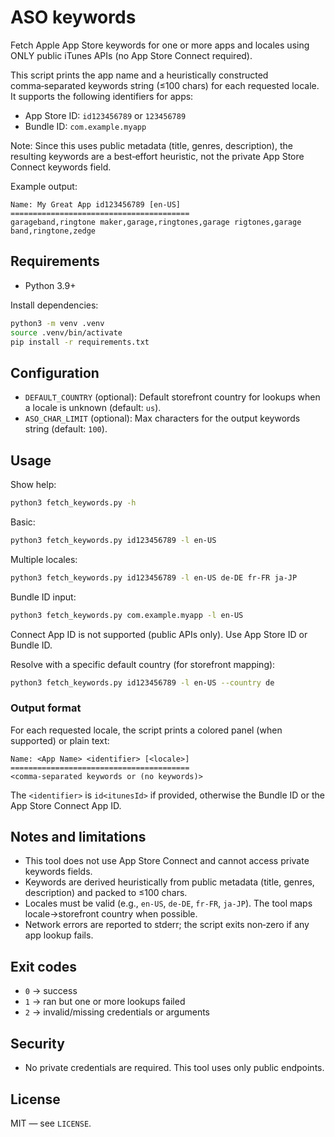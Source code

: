 # ASO keywords

Fetch Apple App Store keywords for one or more apps and locales using ONLY public iTunes APIs (no App Store Connect required).

This script prints the app name and a heuristically constructed comma‑separated keywords string (≤100 chars) for each requested locale. It supports the following identifiers for apps:

- App Store ID: `id123456789` or `123456789`
- Bundle ID: `com.example.myapp`
  
Note: Since this uses public metadata (title, genres, description), the resulting keywords are a best‑effort heuristic, not the private App Store Connect keywords field.

Example output:

```
Name: My Great App id123456789 [en-US]
========================================
garageband,ringtone maker,garage,ringtones,garage rigtones,garage band,ringtone,zedge
```

## Requirements

- Python 3.9+

Install dependencies:

```bash
python3 -m venv .venv
source .venv/bin/activate
pip install -r requirements.txt
```

## Configuration

- `DEFAULT_COUNTRY` (optional): Default storefront country for lookups when a locale is unknown (default: `us`).
- `ASO_CHAR_LIMIT` (optional): Max characters for the output keywords string (default: `100`).

## Usage

Show help:

```bash
python3 fetch_keywords.py -h
```

Basic:

```bash
python3 fetch_keywords.py id123456789 -l en-US
```

Multiple locales:

```bash
python3 fetch_keywords.py id123456789 -l en-US de-DE fr-FR ja-JP
```

Bundle ID input:

```bash
python3 fetch_keywords.py com.example.myapp -l en-US
```

Connect App ID is not supported (public APIs only). Use App Store ID or Bundle ID.

 

Resolve with a specific default country (for storefront mapping):

```bash
python3 fetch_keywords.py id123456789 -l en-US --country de
```

### Output format

For each requested locale, the script prints a colored panel (when supported) or plain text:

```
Name: <App Name> <identifier> [<locale>]
========================================
<comma-separated keywords or (no keywords)>
```

The `<identifier>` is `id<itunesId>` if provided, otherwise the Bundle ID or the App Store Connect App ID.

## Notes and limitations

- This tool does not use App Store Connect and cannot access private keywords fields.
- Keywords are derived heuristically from public metadata (title, genres, description) and packed to ≤100 chars.
- Locales must be valid (e.g., `en-US`, `de-DE`, `fr-FR`, `ja-JP`). The tool maps locale→storefront country when possible.
- Network errors are reported to stderr; the script exits non‑zero if any app lookup fails.

## Exit codes

- `0` → success
- `1` → ran but one or more lookups failed
- `2` → invalid/missing credentials or arguments

## Security

- No private credentials are required. This tool uses only public endpoints.

## License

MIT — see `LICENSE`.
